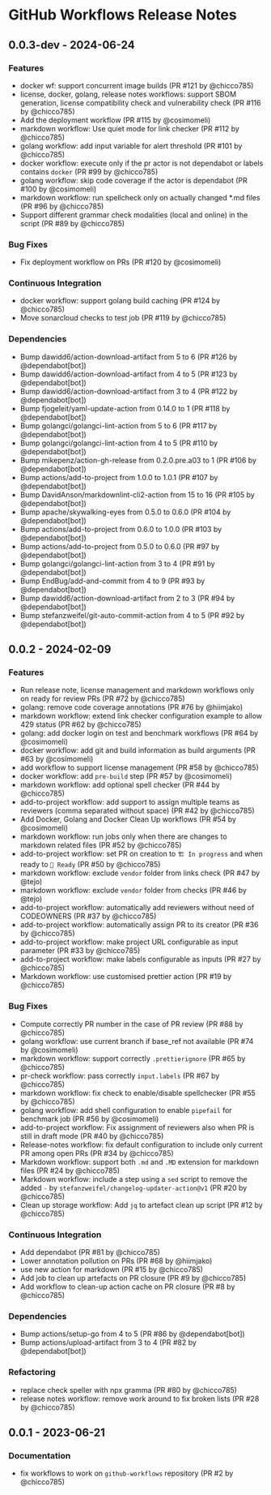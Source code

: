 # GitHub Workflows Release Notes

## 0.0.3-dev - 2024-06-24

### Features

- docker wf: support concurrent image builds (PR #121 by @chicco785)
- license, docker, golang, release notes workflows: support SBOM generation,
  license compatibility check and vulnerability check (PR #116 by @chicco785)
- Add the deployment workflow (PR #115 by @cosimomeli)
- markdown workflow: Use quiet mode for link checker (PR #112 by @chicco785)
- golang workflow: add input variable for alert threshold (PR #101 by
  @chicco785)
- docker workflow: execute only if the pr actor is not dependabot or labels
  contains `docker` (PR #99 by @chicco785)
- golang workflow: skip code coverage if the actor is dependabot (PR #100 by
  @cosimomeli)
- markdown workflow: run spellcheck only on actually changed \*.md files (PR #96
  by @chicco785)
- Support different grammar check modalities (local and online) in the script
  (PR #89 by @chicco785)

### Bug Fixes

- Fix deployment workflow on PRs (PR #120 by @cosimomeli)

### Continuous Integration

- docker workflow: support golang build caching (PR #124 by @chicco785)
- Move sonarcloud checks to test job (PR #119 by @chicco785)

### Dependencies

- Bump dawidd6/action-download-artifact from 5 to 6 (PR #126 by
  @dependabot[bot])
- Bump dawidd6/action-download-artifact from 4 to 5 (PR #123 by
  @dependabot[bot])
- Bump dawidd6/action-download-artifact from 3 to 4 (PR #122 by
  @dependabot[bot])
- Bump fjogeleit/yaml-update-action from 0.14.0 to 1 (PR #118 by
  @dependabot[bot])
- Bump golangci/golangci-lint-action from 5 to 6 (PR #117 by @dependabot[bot])
- Bump golangci/golangci-lint-action from 4 to 5 (PR #110 by @dependabot[bot])
- Bump mikepenz/action-gh-release from 0.2.0.pre.a03 to 1 (PR #106 by
  @dependabot[bot])
- Bump actions/add-to-project from 1.0.0 to 1.0.1 (PR #107 by @dependabot[bot])
- Bump DavidAnson/markdownlint-cli2-action from 15 to 16 (PR #105 by
  @dependabot[bot])
- Bump apache/skywalking-eyes from 0.5.0 to 0.6.0 (PR #104 by @dependabot[bot])
- Bump actions/add-to-project from 0.6.0 to 1.0.0 (PR #103 by @dependabot[bot])
- Bump actions/add-to-project from 0.5.0 to 0.6.0 (PR #97 by @dependabot[bot])
- Bump golangci/golangci-lint-action from 3 to 4 (PR #91 by @dependabot[bot])
- Bump EndBug/add-and-commit from 4 to 9 (PR #93 by @dependabot[bot])
- Bump dawidd6/action-download-artifact from 2 to 3 (PR #94 by @dependabot[bot])
- Bump stefanzweifel/git-auto-commit-action from 4 to 5 (PR #92 by
  @dependabot[bot])

## 0.0.2 - 2024-02-09

### Features

- Run release note, license management and markdown workflows only on ready for
  review PRs (PR #72 by @chicco785)
- golang: remove code coverage annotations (PR #76 by @hiimjako)
- markdown workflow: extend link checker configuration example to allow 429
  status (PR #62 by @chicco785)
- golang: add docker login on test and benchmark workflows (PR #64 by
  @cosimomeli)
- docker workflow: add git and build information as build arguments (PR #63 by
  @cosimomeli)
- add workflow to support license management (PR #58 by @chicco785)
- docker workflow: add `pre-build` step (PR #57 by @cosimomeli)
- markdown workflow: add optional spell checker (PR #44 by @chicco785)
- add-to-project workflow: add support to assign multiple teams as reviewers
  (comma separated without space) (PR #42 by @chicco785)
- Add Docker, Golang and Docker Clean Up workflows (PR #54 by @cosimomeli)
- markdown workflow: run jobs only when there are changes to markdown related
  files (PR #52 by @chicco785)
- add-to-project workflow: set PR on creation to `🏗 In progress` and when ready
  to `🔖 Ready` (PR #50 by @chicco785)
- markdown workflow: exclude `vendor` folder from links check (PR #47 by @tejo)
- markdown workflow: exclude `vendor` folder from checks (PR #46 by @tejo)
- add-to-project workflow: automatically add reviewers without need of
  CODEOWNERS (PR #37 by @chicco785)
- add-to-project workflow: automatically assign PR to its creator (PR #36 by
  @chicco785)
- add-to-project workflow: make project URL configurable as input parameter (PR
  #33 by @chicco785)
- add-to-project workflow: make labels configurable as inputs (PR #27 by
  @chicco785)
- Markdown workflow: use customised prettier action (PR #19 by @chicco785)

### Bug Fixes

- Compute correctly PR number in the case of PR review (PR #88 by @chicco785)
- golang workflow: use current branch if base_ref not available (PR #74 by
  @cosimomeli)
- markdown workflow: support correctly `.prettierignore` (PR #65 by @chicco785)
- pr-check workflow: pass correctly `input.labels` (PR #67 by @chicco785)
- markdown workflow: fix check to enable/disable spellchecker (PR #55 by
  @chicco785)
- golang workflow: add shell configuration to enable `pipefail` for benchmark
  job (PR #56 by @cosimomeli)
- add-to-project workflow: Fix assignment of reviewers also when PR is still in
  draft mode (PR #40 by @chicco785)
- Release-notes workflow: fix default configuration to include only current PR
  among open PRs (PR #34 by @chicco785)
- Markdown workflow: support both `.md` and `.MD` extension for markdown files
  (PR #24 by @chicco785)
- Markdown workflow: include a step using a `sed` script to remove the added `-`
  by `stefanzweifel/changelog-updater-action@v1` (PR #20 by @chicco785)
- Clean up storage workflow: Add `jq` to artefact clean up script (PR #12 by
  @chicco785)

### Continuous Integration

- Add dependabot (PR #81 by @chicco785)
- Lower annotation pollution on PRs (PR #68 by @hiimjako)
- use new action for markdown (PR #15 by @chicco785)
- Add job to clean up artefacts on PR closure (PR #9 by @chicco785)
- Add workflow to clean-up action cache on PR closure (PR #8 by @chicco785)

### Dependencies

- Bump actions/setup-go from 4 to 5 (PR #86 by @dependabot[bot])
- Bump actions/upload-artifact from 3 to 4 (PR #82 by @dependabot[bot])

### Refactoring

- replace check speller with npx gramma (PR #80 by @chicco785)
- release notes workflow: remove work around to fix broken lists (PR #28 by
  @chicco785)

## 0.0.1 - 2023-06-21

### Documentation

- fix workflows to work on `github-workflows` repository (PR #2 by @chicco785)
